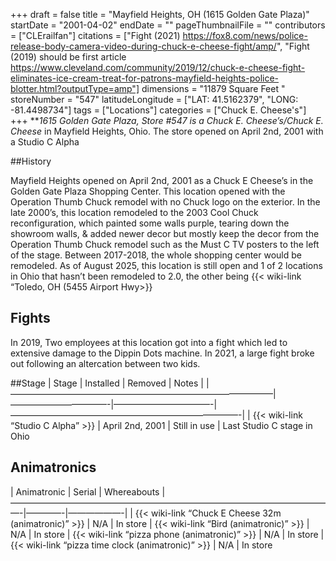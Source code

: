+++
draft = false
title = "Mayfield Heights, OH (1615 Golden Gate Plaza)"
startDate = "2001-04-02"
endDate = ""
pageThumbnailFile = ""
contributors = ["CLErailfan"]
citations = ["Fight (2021) https://fox8.com/news/police-release-body-camera-video-during-chuck-e-cheese-fight/amp/", "Fight (2019) should be first article https://www.cleveland.com/community/2019/12/chuck-e-cheese-fight-eliminates-ice-cream-treat-for-patrons-mayfield-heights-police-blotter.html?outputType=amp"]
dimensions = "11879 Square Feet "
storeNumber = "547"
latitudeLongitude = ["LAT: 41.5162379", "LONG: -81.4498734"]
tags = ["Locations"]
categories = ["Chuck E. Cheese's"]
+++
***1615 Golden Gate Plaza, Store #547 is a *Chuck E. Cheese’s*/Chuck E. Cheese* in Mayfield Heights, Ohio. The store opened on April 2nd, 2001 with a Studio C Alpha

##History

Mayfield Heights opened on April 2nd, 2001 as a Chuck E Cheese’s in the Golden Gate Plaza Shopping Center. This location opened with the Operation Thumb Chuck remodel with no Chuck logo on the exterior. In the late 2000’s, this location remodeled to the 2003 Cool Chuck reconfiguration, which painted some walls purple, tearing down the showroom walls, & added newer decor but mostly keep the decor from the Operation Thumb Chuck remodel such as the Must C TV posters to the left of the stage. Between 2017-2018, the whole shopping center would be remodeled. As of August 2025, this location is still open and 1 of 2 locations in Ohio that hasn’t been remodeled to 2.0, the other being {{< wiki-link “Toledo, OH (5455 Airport Hwy>}}

## Fights

In 2019, Two employees at this location got into a fight which led to extensive damage to the Dippin Dots machine. In 2021, a large fight broke out following an altercation between two kids. 

##Stage
| Stage                                                | Installed      | Removed               | Notes
|
|——————————————————————————————|———————————-|———————————-|——————————————————————————-|
| {{< wiki-link “Studio C Alpha” >}} | April 2nd, 2001 | Still in use | Last Studio C stage in Ohio

## Animatronics

| Animatronic                                                | Serial  | Whereabouts 
|—————————————————————————————————————-|————-|——————-|
| {{< wiki-link “Chuck E Cheese 32m (animatronic)” >}} | N/A | In store 
| {{< wiki-link “Bird (animatronic)” >}} | N/A | In store
| {{< wiki-link “pizza phone (animatronic)” >}} | N/A | In store 
| {{< wiki-link “pizza time clock (animatronic)” >}} | N/A | In store
